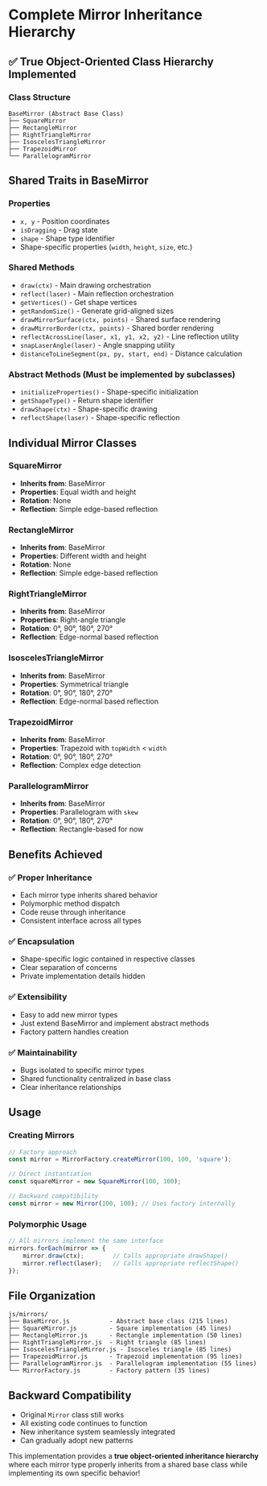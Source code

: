 # Complete Mirror Inheritance Hierarchy

## ✅ True Object-Oriented Class Hierarchy Implemented

### Class Structure
```
BaseMirror (Abstract Base Class)
├── SquareMirror
├── RectangleMirror
├── RightTriangleMirror
├── IsoscelesTriangleMirror
├── TrapezoidMirror
└── ParallelogramMirror
```

## Shared Traits in BaseMirror

### Properties
- `x, y` - Position coordinates
- `isDragging` - Drag state
- `shape` - Shape type identifier
- Shape-specific properties (`width`, `height`, `size`, etc.)

### Shared Methods
- `draw(ctx)` - Main drawing orchestration
- `reflect(laser)` - Main reflection orchestration
- `getVertices()` - Get shape vertices
- `getRandomSize()` - Generate grid-aligned sizes
- `drawMirrorSurface(ctx, points)` - Shared surface rendering
- `drawMirrorBorder(ctx, points)` - Shared border rendering
- `reflectAcrossLine(laser, x1, y1, x2, y2)` - Line reflection utility
- `snapLaserAngle(laser)` - Angle snapping utility
- `distanceToLineSegment(px, py, start, end)` - Distance calculation

### Abstract Methods (Must be implemented by subclasses)
- `initializeProperties()` - Shape-specific initialization
- `getShapeType()` - Return shape identifier
- `drawShape(ctx)` - Shape-specific drawing
- `reflectShape(laser)` - Shape-specific reflection

## Individual Mirror Classes

### SquareMirror
- **Inherits from**: BaseMirror
- **Properties**: Equal width and height
- **Rotation**: None
- **Reflection**: Simple edge-based reflection

### RectangleMirror
- **Inherits from**: BaseMirror
- **Properties**: Different width and height
- **Rotation**: None
- **Reflection**: Simple edge-based reflection

### RightTriangleMirror
- **Inherits from**: BaseMirror
- **Properties**: Right-angle triangle
- **Rotation**: 0°, 90°, 180°, 270°
- **Reflection**: Edge-normal based reflection

### IsoscelesTriangleMirror
- **Inherits from**: BaseMirror
- **Properties**: Symmetrical triangle
- **Rotation**: 0°, 90°, 180°, 270°
- **Reflection**: Edge-normal based reflection

### TrapezoidMirror
- **Inherits from**: BaseMirror
- **Properties**: Trapezoid with `topWidth` < `width`
- **Rotation**: 0°, 90°, 180°, 270°
- **Reflection**: Complex edge detection

### ParallelogramMirror
- **Inherits from**: BaseMirror
- **Properties**: Parallelogram with `skew`
- **Rotation**: 0°, 90°, 180°, 270°
- **Reflection**: Rectangle-based for now

## Benefits Achieved

### ✅ Proper Inheritance
- Each mirror type inherits shared behavior
- Polymorphic method dispatch
- Code reuse through inheritance
- Consistent interface across all types

### ✅ Encapsulation
- Shape-specific logic contained in respective classes
- Clear separation of concerns
- Private implementation details hidden

### ✅ Extensibility
- Easy to add new mirror types
- Just extend BaseMirror and implement abstract methods
- Factory pattern handles creation

### ✅ Maintainability
- Bugs isolated to specific mirror types
- Shared functionality centralized in base class
- Clear inheritance relationships

## Usage

### Creating Mirrors
```javascript
// Factory approach
const mirror = MirrorFactory.createMirror(100, 100, 'square');

// Direct instantiation
const squareMirror = new SquareMirror(100, 100);

// Backward compatibility
const mirror = new Mirror(100, 100); // Uses factory internally
```

### Polymorphic Usage
```javascript
// All mirrors implement the same interface
mirrors.forEach(mirror => {
    mirror.draw(ctx);        // Calls appropriate drawShape()
    mirror.reflect(laser);   // Calls appropriate reflectShape()
});
```

## File Organization
```
js/mirrors/
├── BaseMirror.js           - Abstract base class (215 lines)
├── SquareMirror.js         - Square implementation (45 lines)
├── RectangleMirror.js      - Rectangle implementation (50 lines)
├── RightTriangleMirror.js  - Right triangle (85 lines)
├── IsoscelesTriangleMirror.js - Isosceles triangle (85 lines)
├── TrapezoidMirror.js      - Trapezoid implementation (95 lines)
├── ParallelogramMirror.js  - Parallelogram implementation (55 lines)
└── MirrorFactory.js        - Factory pattern (35 lines)
```

## Backward Compatibility
- Original `Mirror` class still works
- All existing code continues to function
- New inheritance system seamlessly integrated
- Can gradually adopt new patterns

This implementation provides a **true object-oriented inheritance hierarchy** where each mirror type properly inherits from a shared base class while implementing its own specific behavior!
